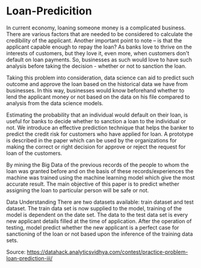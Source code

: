 # Loan-Predicition
In current economy, loaning someone money is a complicated business. There are various factors that are needed to be considered to calculate the credibility of the applicant. Another important point to note – is that the applicant capable enough to repay the loan? As banks love to thrive on the interests of customers, but they love it, even more, when customers don't default on loan payments. So, businesses as such would love to have such analysis before taking the decision - whether or not to sanction the loan.

Taking this problem into consideration, data science can aid to predict such outcome and approve the loan based on the historical data we have from businesses. In this way, businesses would know beforehand whether to lend the applicant money or not based on the data on his file compared to analysis from the data science models.

Estimating the probability that an individual would default on their loan, is useful for banks to decide whether to sanction a loan to the individual or not. We introduce an effective prediction technique that helps the banker to predict the credit risk for customers who have applied for loan. A prototype is described in the paper which can be used by the organizations for making the correct or right decision for approve or reject the request for loan of the customers. 

By mining the Big Data of the previous records of the people to whom the loan was granted before and on the basis of these records/experiences the machine was trained using the machine learning model which give the most accurate result. The main objective of this paper is to predict whether assigning the loan to particular person will be safe or not.

Data Understanding
There are two datasets available: train dataset and test dataset. The train data set is now supplied to the model, training of the model is dependent on the date set. The data to the test data set is every new applicant details filled at the time of application. After the operation of testing, model predict whether the new applicant is a perfect case for sanctioning of the loan or not based upon the inference of the training data sets.

Source: https://datahack.analyticsvidhya.com/contest/practice-problem-loan-prediction-iii/
